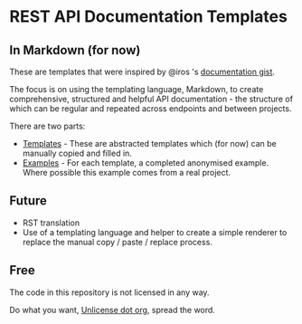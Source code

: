 # REST API Documentation Templates

## In Markdown (for now)

These are templates that were inspired by @iros 's [documentation
gist](https://gist.github.com/iros/3426278).

The focus is on using the templating language, Markdown, to create
comprehensive, structured and helpful API documentation - the structure of
which can be regular and repeated across endpoints and between projects.

There are two parts:

* [Templates](templates) - These are abstracted templates which (for now) can
  be manually copied and filled in.
* [Examples](examples) - For each template, a completed anonymised example.
  Where possible this example comes from a real project.

## Future

* RST translation
* Use of a templating language and helper to create a simple renderer to
  replace the manual copy / paste / replace process.

## Free

The code in this repository is not licensed in any way.

Do what you want, [Unlicense dot org](http://unlicense.org/), spread the word.
